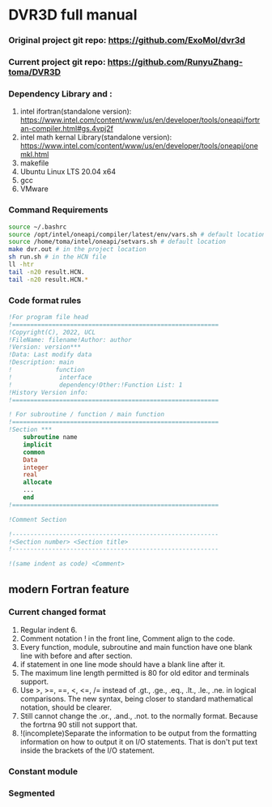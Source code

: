 # DVR3D full manual

### Original project git repo: https://github.com/ExoMol/dvr3d

### Current project git repo: https://github.com/RunyuZhang-toma/DVR3D

### Dependency Library and :  

1. intel ifortran(standalone version): https://www.intel.com/content/www/us/en/developer/tools/oneapi/fortran-compiler.html#gs.4vpj2f
2. intel math kernal Library(standalone version): https://www.intel.com/content/www/us/en/developer/tools/oneapi/onemkl.html
3. makefile
4. Ubuntu Linux LTS 20.04 x64
5. gcc
6. VMware

### Command Requirements

``` bash
source ~/.bashrc
source /opt/intel/oneapi/compiler/latest/env/vars.sh # default location
source /home/toma/intel/oneapi/setvars.sh # default location
make dvr.out # in the project location
sh run.sh # in the HCN file
ll -htr
tail -n20 result.HCN.
tail -n20 result.HCN.*
```

### Code format rules

``` fortran
!For program file head
!=========================================================
!Copyright(C), 2022, UCL
!FileName: filename!Author: author
!Version: version***
!Data: Last modify data
!Description: main 
!			 function
!             interface
!             dependency!Other:!Function List: 1
!History Version info:
!=========================================================
```

```fortran
! For subroutine / function / main function
!=========================================================
!Section ***
	subroutine name
	implicit
	common
	Data
	integer
	real
	allocate
	...
	end
!=========================================================
```

``` fortran
!Comment Section

!---------------------------------------------------------
!<Section number> <Section title>
!---------------------------------------------------------

!(same indent as code) <Comment>
```

## modern Fortran feature

### Current changed format

1. Regular indent 6.
2. Comment notation ! in the front line, Comment align to the code.
3. Every function, module, subroutine and main function have one blank line with before and after section.
4. if statement in one line mode should have a blank line after it.
5. The maximum line length permitted is 80 for old editor and terminals support.
6. Use >, >=, ==, <, <=, /= instead of .gt., .ge., .eq., .lt., .le., .ne. in logical comparisons. The new syntax, being closer to standard mathematical notation, should be clearer.
7. Still cannot change the .or., .and., .not. to the normally format. Because the fortrna 90 still not support that.
8. !(incomplete)Separate the information to be output from the formatting information on how to output it on I/O statements.  That is don't put text inside the brackets of the I/O statement.

### Constant module

### Segmented
